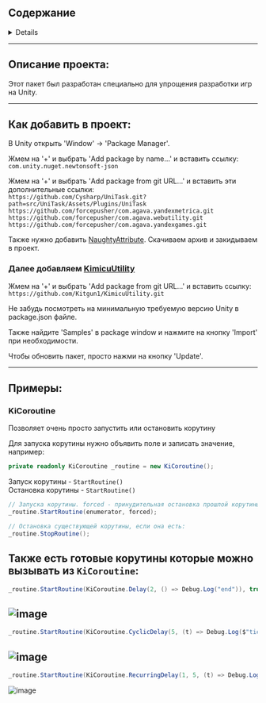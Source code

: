 ## Содержание

<details>

  - [Описание проекта](#описание-проекта)
  - [Как добавить в проект](#как-добавить-в-проект)
  - [Примеры](#примеры)
    - [Coroutine](#kicoroutine)
  
</details>

---------------------------------------------------------------------------

## Описание проекта:
Этот пакет был разработан специально для упрощения разработки игр на Unity.

---------------------------------------------------------------------------

## Как добавить в проект:
В Unity открыть 'Window' -> 'Package Manager'.

Жмем на '+' и выбрать 'Add package by name...' и вставить ссылку: 
<br>``` com.unity.nuget.newtonsoft-json ```

Жмем на '+' и выбрать 'Add package from git URL...' и вставить эти дополнительные ссылки: 
<br>``` https://github.com/Cysharp/UniTask.git?path=src/UniTask/Assets/Plugins/UniTask ```
<br>``` https://github.com/forcepusher/com.agava.yandexmetrica.git ```
<br>``` https://github.com/forcepusher/com.agava.webutility.git ```
<br>``` https://github.com/forcepusher/com.agava.yandexgames.git ```

Также нужно добавить [NaughtyAttribute](https://github.com/dbrizov/NaughtyAttributes). Скачиваем архив и закидываем в проект.

### Далее добавляем [KimicuUtility](#далее-добавляем-kimicuutility)

Жмем на '+' и выбрать 'Add package from git URL...' и вставить ссылку: 
<br>``` https://github.com/Kitgun1/KimicuUtility.git ```

Не забудь посмотреть на минимальную требуемую версию Unity в package.json файле.

Также найдите 'Samples' в package window и нажмите на кнопку 'Import' при необходимости.

Чтобы обновить пакет, просто нажми на кнопку 'Update'.

---------------------------------------------------------------------------

##  Примеры:
### KiCoroutine
Позволяет очень просто запустить или остановить корутину

Для запуска корутины нужно объявить поле и записать значение, например:
```cs
private readonly KiCoroutine _routine = new KiCoroutine();
```
Запуск корутины - `StartRoutine()` <br>
Остановка корутины - `StartRoutine()`
```cs
// Запуска корутины. forced - принудительная остановка прошлой корутины и запуск текущей:
_routine.StartRoutine(enumerator, forced);

// Остановка существующей корутины, если она есть:
_routine.StopRoutine();
```
Также есть готовые корутины которые можно вызывать из `KiCoroutine`:
---------------------
```csharp
_routine.StartRoutine(KiCoroutine.Delay(2, () => Debug.Log("end")), true);
```
![image](https://github.com/Kitgun1/KimicuUtility/assets/92532054/c76262b6-688e-4510-9f12-19ff7c8841a0)
---------------------
```csharp
_routine.StartRoutine(KiCoroutine.CyclicDelay(5, (t) => Debug.Log($"tick {t}"), () => Debug.Log("end")), true);
```
![image](https://github.com/Kitgun1/KimicuUtility/assets/92532054/1cc96098-0fbb-47f0-98bc-c2bb5214235a)
---------------------
```csharp
_routine.StartRoutine(KiCoroutine.RecurringDelay(1, 5, (t) => Debug.Log($"tick {t}"), () => Debug.Log("end")), true);
```
![image](https://github.com/Kitgun1/KimicuUtility/assets/92532054/0a25e580-70e6-4a50-84c4-9370ba77ae9b)





















